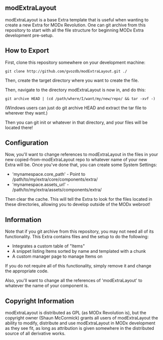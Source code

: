## modExtraLayout

modExtraLayout is a base Extra template that is useful when wanting to create a new
Extra for MODx Revolution. One can git archive from this repository to start
with all the file structure for beginning MODx Extra development pre-setup.

## How to Export

First, clone this repository somewhere on your development machine:

`git clone http://github.com/gvozdb/modExtraLayout.git ./`

Then, create the target directory where you want to create the file.

Then, navigate to the directory modExtraLayout is now in, and do this:

`git archive HEAD | (cd /path/where/I/want/my/new/repo/ && tar -xvf -)`

(Windows users can just do git archive HEAD and extract the tar file to wherever
they want.)

Then you can git init or whatever in that directory, and your files will be located
there!

## Configuration

Now, you'll want to change references to modExtraLayout in the files in your
new copied-from-modExtraLayout repo to whatever name of your new Extra will be. Once
you've done that, you can create some System Settings:

- 'mynamespace.core_path' - Point to /path/to/my/extra/core/components/extra/
- 'mynamespace.assets_url' - /path/to/my/extra/assets/components/extra/

Then clear the cache. This will tell the Extra to look for the files located
in these directories, allowing you to develop outside of the MODx webroot!

## Information

Note that if you git archive from this repository, you may not need all of its
functionality. This Extra contains files and the setup to do the following:

- Integrates a custom table of "Items"
- A snippet listing Items sorted by name and templated with a chunk
- A custom manager page to manage Items on

If you do not require all of this functionality, simply remove it and change the
appropriate code.

Also, you'll want to change all the references of 'modExtraLayout' to whatever the
name of your component is.

## Copyright Information

modExtraLayout is distributed as GPL (as MODx Revolution is), but the copyright owner
(Shaun McCormick) grants all users of modExtraLayout the ability to modify, distribute
and use modExtraLayout in MODx development as they see fit, as long as attribution
is given somewhere in the distributed source of all derivative works.